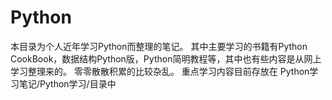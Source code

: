 # Python
本目录为个人近年学习Python而整理的笔记。
其中主要学习的书籍有Python CookBook，数据结构Python版，Python简明教程等，其中也有些内容是从网上学习整理来的。
零零散散积累的比较杂乱。
重点学习内容目前存放在 Python学习笔记/Python学习/目录中
